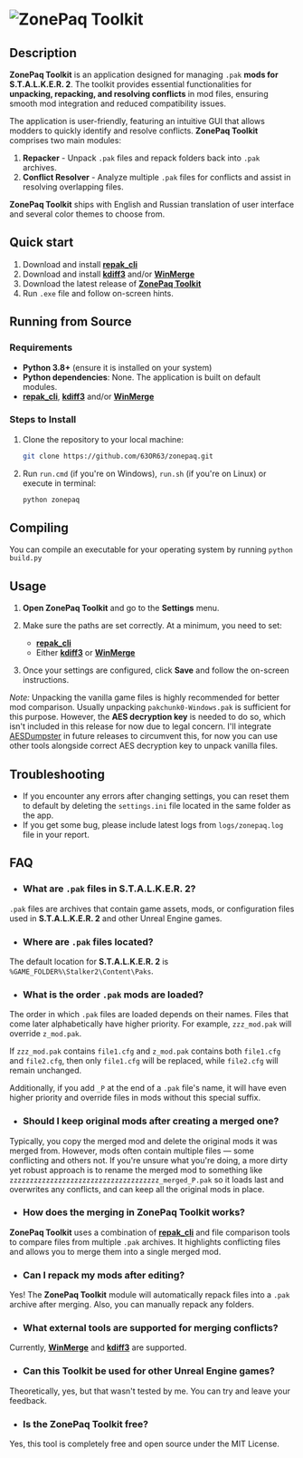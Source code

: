 # ![ZonePaq Toolkit](https://github.com/user-attachments/assets/9feab811-87b0-4c4a-bc54-379133e6b273)

## Description

**ZonePaq Toolkit** is an application designed for managing `.pak` **mods for S.T.A.L.K.E.R. 2**. The toolkit provides essential functionalities for **unpacking, repacking, and resolving conflicts** in mod files, ensuring smooth mod integration and reduced compatibility issues.

The application is user-friendly, featuring an intuitive GUI that allows modders to quickly identify and resolve conflicts. **ZonePaq Toolkit** comprises two main modules:

1. **Repacker** - Unpack `.pak` files and repack folders back into `.pak` archives.
2. **Conflict Resolver** - Analyze multiple `.pak` files for conflicts and assist in resolving overlapping files.

**ZonePaq Toolkit** ships with English and Russian translation of user interface and several color themes to choose from.

## Quick start

1. Download and install **[repak_cli](https://github.com/trumank/repak/releases)**
2. Download and install **[kdiff3](https://sourceforge.net/projects/kdiff3/files)** and/or **[WinMerge](https://winmerge.org/downloads)**
3. Download the latest release of **[ZonePaq Toolkit](https://github.com/63OR63/zonepaq/releases)**
4. Run `.exe` file and follow on-screen hints.

## Running from Source

### Requirements

- **Python 3.8+** (ensure it is installed on your system)
- **Python dependencies**: None. The application is built on default modules.
- **[repak_cli](https://github.com/trumank/repak)**, **[kdiff3](https://kdiff3.sourceforge.net)** and/or **[WinMerge](https://winmerge.org)**

### Steps to Install

1. Clone the repository to your local machine:

    ```bash
    git clone https://github.com/63OR63/zonepaq.git
    ```

2. Run `run.cmd` (if you're on Windows), `run.sh` (if you're on Linux) or execute in terminal:

    ```bash
    python zonepaq
    ```

## Compiling

You can compile an executable for your operating system by running `python build.py`

## Usage

1. **Open ZonePaq Toolkit** and go to the **Settings** menu.

2. Make sure the paths are set correctly. At a minimum, you need to set:
    - **[repak_cli](https://github.com/trumank/repak)**
    - Either **[kdiff3](https://kdiff3.sourceforge.net)** or **[WinMerge](https://winmerge.org)**

3. Once your settings are configured, click **Save** and follow the on-screen instructions.

*Note:* Unpacking the vanilla game files is highly recommended for better mod comparison. Usually unpacking `pakchunk0-Windows.pak` is sufficient for this purpose. However, the **AES decryption key** is needed to do so, which isn't included in this release for now due to legal concern. I'll integrate [AESDumpster](https://github.com/GHFear/AESDumpster) in future releases to circumvent this, for now you can use other tools alongside correct AES decryption key to unpack vanilla files.

## Troubleshooting

- If you encounter any errors after changing settings, you can reset them to default by deleting the `settings.ini` file located in the same folder as the app.
- If you get some bug, please include latest logs from `logs/zonepaq.log` file in your report.

## FAQ

- ### What are `.pak` files in S.T.A.L.K.E.R. 2?

`.pak` files are archives that contain game assets, mods, or configuration files used in **S.T.A.L.K.E.R. 2** and other Unreal Engine games.

- ### Where are `.pak` files located?

The default location for **S.T.A.L.K.E.R. 2** is `%GAME_FOLDER%\Stalker2\Content\Paks`.

- ### What is the order `.pak` mods are loaded?

The order in which `.pak` files are loaded depends on their names. Files that come later alphabetically have higher priority. For example, `zzz_mod.pak` will override `z_mod.pak`.

If `zzz_mod.pak` contains `file1.cfg` and `z_mod.pak` contains both `file1.cfg` and `file2.cfg`, then only `file1.cfg` will be replaced, while `file2.cfg` will remain unchanged.

Additionally, if you add `_P` at the end of a `.pak` file's name, it will have even higher priority and override files in mods without this special suffix.

- ### Should I keep original mods after creating a merged one?

Typically, you copy the merged mod and delete the original mods it was merged from. However, mods often contain multiple files — some conflicting and others not. If you're unsure what you're doing, a more dirty yet robust approach is to rename the merged mod to something like `zzzzzzzzzzzzzzzzzzzzzzzzzzzzzzzzzzzzz_merged_P.pak` so it loads last and overwrites any conflicts, and can keep all the original mods in place.

- ### How does the merging in **ZonePaq Toolkit** works?

**ZonePaq Toolkit** uses a combination of **[repak_cli](https://github.com/trumank/repak)** and file comparison tools to compare files from multiple `.pak` archives. It highlights conflicting files and allows you to merge them into a single merged mod.

- ### Can I repack my mods after editing?

Yes! The **ZonePaq Toolkit** module will automatically repack files into a `.pak` archive after merging. Also, you can manually repack any folders.

- ### What external tools are supported for merging conflicts?

Currently, **[WinMerge](https://winmerge.org)** and **[kdiff3](https://kdiff3.sourceforge.net)** are supported.

- ### Can this Toolkit be used for other Unreal Engine games?

Theoretically, yes, but that wasn't tested by me. You can try and leave your feedback.

- ### Is the ZonePaq Toolkit free?

Yes, this tool is completely free and open source under the MIT License.
